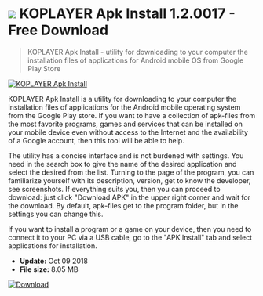 # ![](https://cdn.softexe.net/static/icon/0/koplayer-apk-install-3850.png) KOPLAYER Apk Install 1.2.0017 - Free Download

> KOPLAYER Apk Install - utility for downloading to your computer the installation files of applications for Android mobile OS from Google Play Store

[![KOPLAYER Apk Install](https://gallery.dpcdn.pl/imgc/Tools/85283/g_-_420x350_1.5_-_x740a3b51-c401-4505-99ed-a4bc160aa366.jpg)](https://softexe.net/win/internet/file-upload/koplayer-apk-install:cheR.html)

KOPLAYER Apk Install is a utility for downloading to your computer the installation files of applications for the Android mobile operating system from the Google Play store. If you want to have a collection of apk-files from the most favorite programs, games and services that can be installed on your mobile device even without access to the Internet and the availability of a Google account, then this tool will be able to help.

The utility has a concise interface and is not burdened with settings. You need in the search box to give the name of the desired application and select the desired from the list. Turning to the page of the program, you can familiarize yourself with its description, version, get to know the developer, see screenshots. If everything suits you, then you can proceed to download: just click "Download APK" in the upper right corner and wait for the download. By default, apk-files get to the program folder, but in the settings you can change this.

If you want to install a program or a game on your device, then you need to connect it to your PC via a USB cable, go to the "APK Install" tab and select applications for installation.


- **Update:** Oct 09 2018
- **File size:** 8.05 MB

[![Download](https://cdn.softexe.net/static/img/download.png)](https://softexe.net/win/internet/file-upload/koplayer-apk-install:cheR.html)

